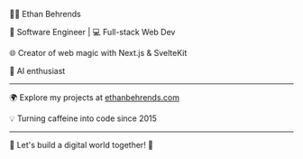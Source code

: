 👨‍💻 Ethan Behrends

🚀 Software Engineer | 💻 Full-stack Web Dev

🌐 Creator of web magic with Next.js & SvelteKit

🤖 AI enthusiast

---

🌍 Explore my projects at [ethanbehrends.com](https://ethanbehrends.com)

💡 Turning caffeine into code since 2015

---

📌 Let's build a digital world together! 🌟
